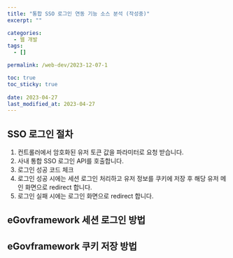 ```yaml
---
title: "통합 SSO 로그인 연동 기능 소스 분석 (작성중)"
excerpt: ""

categories:
  - 웹 개발
tags:
  - []

permalink: /web-dev/2023-12-07-1

toc: true
toc_sticky: true
 
date: 2023-04-27
last_modified_at: 2023-04-27
---
```


## SSO 로그인 절차
1) 컨트롤러에서 암호화된 유저 토큰 값을 파라미터로 요청 받습니다.
2) 사내 통합 SSO 로그인 API를 호출합니다.
3) 로그인 성공 코드 체크
4) 로그인 성공 시에는 세션 로그인 처리하고 유저 정보를 쿠키에 저장 후 해당 유저 메인 화면으로 redirect 합니다.
5) 로그인 실패 시에는 로그인 화면으로 redirect 합니다.

## eGovframework 세션 로그인 방법

## eGovframework 쿠키 저장 방법
